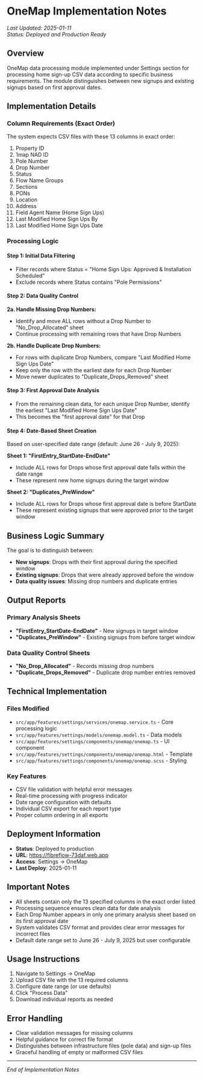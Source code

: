 # OneMap Implementation Notes

*Last Updated: 2025-01-11*  
*Status: Deployed and Production Ready*

## Overview

OneMap data processing module implemented under Settings section for processing home sign-up CSV data according to specific business requirements. The module distinguishes between new signups and existing signups based on first approval dates.

## Implementation Details

### Column Requirements (Exact Order)
The system expects CSV files with these 13 columns in exact order:

1. Property ID
2. 1map NAD ID  
3. Pole Number
4. Drop Number
5. Status
6. Flow Name Groups
7. Sections
8. PONs
9. Location
10. Address
11. Field Agent Name (Home Sign Ups)
12. Last Modified Home Sign Ups By
13. Last Modified Home Sign Ups Date

### Processing Logic

#### Step 1: Initial Data Filtering
- Filter records where Status = "Home Sign Ups: Approved & Installation Scheduled"
- Exclude records where Status contains "Pole Permissions"

#### Step 2: Data Quality Control
**2a. Handle Missing Drop Numbers:**
- Identify and move ALL rows without a Drop Number to "No_Drop_Allocated" sheet
- Continue processing with remaining rows that have Drop Numbers

**2b. Handle Duplicate Drop Numbers:**
- For rows with duplicate Drop Numbers, compare "Last Modified Home Sign Ups Date"
- Keep only the row with the earliest date for each Drop Number
- Move newer duplicates to "Duplicate_Drops_Removed" sheet

#### Step 3: First Approval Date Analysis
- From the remaining clean data, for each unique Drop Number, identify the earliest "Last Modified Home Sign Ups Date"
- This becomes the "first approval date" for that Drop

#### Step 4: Date-Based Sheet Creation
Based on user-specified date range (default: June 26 - July 9, 2025):

**Sheet 1: "FirstEntry_StartDate-EndDate"**
- Include ALL rows for Drops whose first approval date falls within the date range
- These represent new home signups during the target window

**Sheet 2: "Duplicates_PreWindow"**  
- Include ALL rows for Drops whose first approval date is before StartDate
- These represent existing signups that were approved prior to the target window

## Business Logic Summary

The goal is to distinguish between:
- **New signups**: Drops with their first approval during the specified window
- **Existing signups**: Drops that were already approved before the window  
- **Data quality issues**: Missing drop numbers and duplicate entries

## Output Reports

### Primary Analysis Sheets
- **"FirstEntry_StartDate-EndDate"** - New signups in target window
- **"Duplicates_PreWindow"** - Existing signups from before target window

### Data Quality Control Sheets  
- **"No_Drop_Allocated"** - Records missing drop numbers
- **"Duplicate_Drops_Removed"** - Duplicate drop number entries removed

## Technical Implementation

### Files Modified
- `src/app/features/settings/services/onemap.service.ts` - Core processing logic
- `src/app/features/settings/models/onemap.model.ts` - Data models  
- `src/app/features/settings/components/onemap/onemap.ts` - UI component
- `src/app/features/settings/components/onemap/onemap.html` - Template
- `src/app/features/settings/components/onemap/onemap.scss` - Styling

### Key Features
- CSV file validation with helpful error messages
- Real-time processing with progress indicator
- Date range configuration with defaults
- Individual CSV export for each report type
- Proper column ordering in all exports

## Deployment Information

- **Status**: Deployed to production
- **URL**: https://fibreflow-73daf.web.app
- **Access**: Settings → OneMap
- **Last Deploy**: 2025-01-11

## Important Notes

- All sheets contain only the 13 specified columns in the exact order listed
- Processing sequence ensures clean data for date analysis  
- Each Drop Number appears in only one primary analysis sheet based on its first approval date
- System validates CSV format and provides clear error messages for incorrect files
- Default date range set to June 26 - July 9, 2025 but user configurable

## Usage Instructions

1. Navigate to Settings → OneMap
2. Upload CSV file with the 13 required columns
3. Configure date range (or use defaults)  
4. Click "Process Data" 
5. Download individual reports as needed

## Error Handling

- Clear validation messages for missing columns
- Helpful guidance for correct file format
- Distinguishes between infrastructure files (pole data) and sign-up files
- Graceful handling of empty or malformed CSV files

---

*End of Implementation Notes*